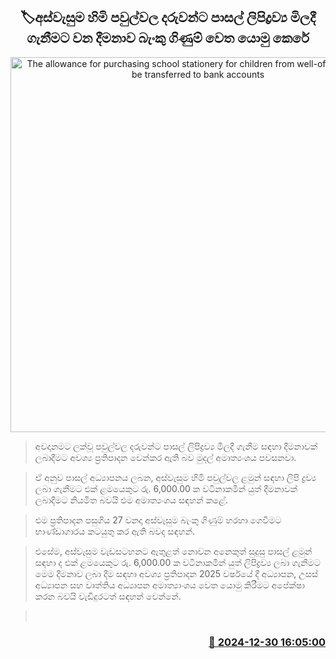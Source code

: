 <p align='center'><b><h2 align='center' title='The allowance for purchasing school stationery for children from well-off families will be transferred to bank accounts'>🏷අස්වැසුම හිමි පවුල්වල දරුවන්ට පාසල් ලිපිද්‍රව්‍ය මිලදී ගැනීමට වන දීමනාව බැංකු ගිණුම් වෙත යොමු කෙරේ</h2></b></p>
<p align='center'><img src='https://helakuru.sgp1.cdn.digitaloceanspaces.com/esana/images/lib/school-bag.jpg' width='600' alt='The allowance for purchasing school stationery for children from well-off families will be transferred to bank accounts'></p>

> අවදානමට ලක්වූ පවුල්වල දරුවන්ට පාසල් ලිපිද්‍රව්‍ය මිලදී ගැනීම සඳහා දීමනාවක් ලබාදීමට අවශ්‍ය ප්‍රතිපාදන වෙන්කර ඇති බව මුදල් අමාත්‍යංශය පවසනවා.

> ඒ අනුව පාසල් අධ්‍යාපනය ලබන, අස්වැසුම හිමි පවුල්වල ළමුන් සඳහා ලිපි ද්‍රව්‍ය ලබා ගැනීමට එක් ළමයෙකුට රු. 6,000.00 ක වටිනාකමින් යුත් දීමනාවක් ලබාදීමට නියමිත බවයි එම අමාත්‍යංශය සඳහන් කළේ.

> එම ප්‍රතිපාදන පසුගිය 27 වනදා අස්වැසුම බැංකු ගිණුම් හරහා ගෙවීමට භාණ්ඩාගාරය කටයුතු කර ඇති බවද සඳහන්.

> එසේම, අස්වැසුම වැඩසටහනට ඇතුළත් නොවන අනෙකුත් සුදුසු පාසල් ළමුන් සඳහා ද එක් ළමයෙකුට රු. 6,000.00 ක වටිනාකමින් යුත් ලිපිද්‍රව්‍ය ලබා ගැනීමට මෙම දීමනාව ලබා දීම සඳහා අවශ්‍ය ප්‍රතිපාදන 2025 වර්ෂයේ දී අධ්‍යාපන, උසස් අධ්‍යාපන සහ වෘත්තිය අධ්‍යාපන අමාත්‍යාංශය වෙත යොමු කිරීමට අපේක්ෂා කරන බවයි වැඩිදුරටත් සඳහන් වෙන්නේ.

>  



<h3 align='right'><a href='https://www.helakuru.lk/esana/p/106185/'>📅 2024-12-30 16:05:00</a></h3>
